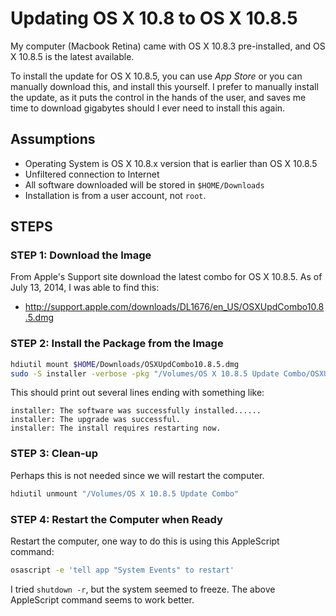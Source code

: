 # Updating OS X 10.8 to OS X 10.8.5

My computer (Macbook Retina) came with OS X 10.8.3 pre-installed, and OS X 10.8.5 is the latest available.

To install the update for OS X 10.8.5, you can use *App Store* or you can manually download this, and install this yourself.  I prefer to manually install the update, as it puts the control in the hands of the user, and saves me time to download gigabytes should I ever need to install this again.

## Assumptions

* Operating System is OS X 10.8.x version that is earlier than OS X 10.8.5
* Unfiltered connection to Internet
* All software downloaded will be stored in ```$HOME/Downloads```
* Installation is from a user account, not ```root```.

## STEPS

### STEP 1: Download the Image

From Apple's Support site download the latest combo for OS X 10.8.5.  As of July 13, 2014, I was able to find this:

* http://support.apple.com/downloads/DL1676/en_US/OSXUpdCombo10.8.5.dmg

### STEP 2: Install the Package from the Image

```bash
hdiutil mount $HOME/Downloads/OSXUpdCombo10.8.5.dmg
sudo -S installer -verbose -pkg "/Volumes/OS X 10.8.5 Update Combo/OSXUpdCombo10.8.5.pkg" -target /
```

This should print out several lines ending with something like:

```
installer: The software was successfully installed......
installer: The upgrade was successful.
installer: The install requires restarting now.
```

### STEP 3: Clean-up

Perhaps this is not needed since we will restart the computer.

```bash
hdiutil unmount "/Volumes/OS X 10.8.5 Update Combo"
```

### STEP 4: Restart the Computer when Ready

Restart the computer, one way to do this is using this AppleScript command:

```bash
osascript -e 'tell app "System Events" to restart'
```

I tried ```shutdown -r```, but the system seemed to freeze.  The above AppleScript command seems to work better.
